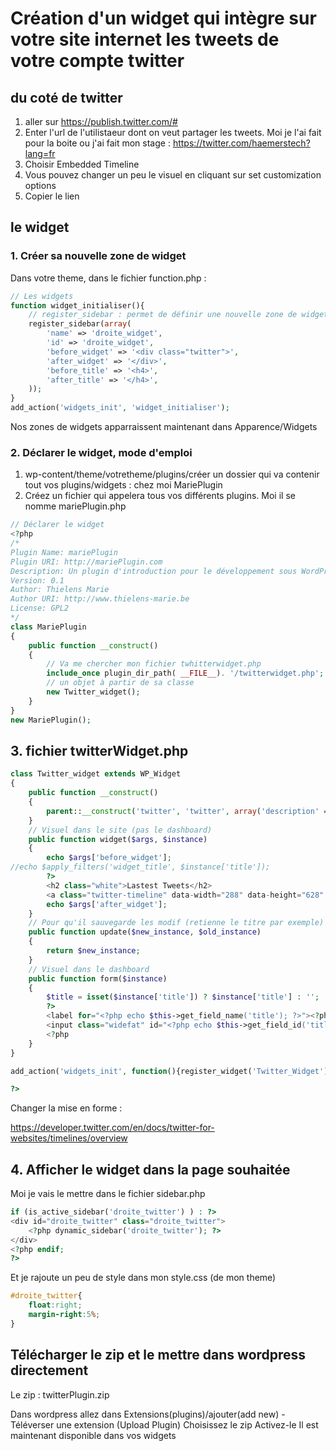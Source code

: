 # Création d'un widget qui intègre sur votre site internet les tweets de votre compte twitter

## du coté de twitter

1.	aller sur https://publish.twitter.com/#
2.	Enter l'url de l'utilistaeur dont on veut partager les tweets. Moi je l'ai fait pour la boite ou j'ai fait mon stage :  https://twitter.com/haemerstech?lang=fr
3.	Choisir Embedded Timeline
4.	Vous pouvez changer un peu le visuel en cliquant sur set customization options
5.	Copier le lien

## le widget

### 1. Créer sa nouvelle zone de widget

Dans votre theme, dans le fichier function.php :

```php
// Les widgets
function widget_initialiser(){
    // register_sidebar : permet de définir une nouvelle zone de widgets
    register_sidebar(array(
        'name' => 'droite_widget',
        'id' => 'droite_widget',
        'before_widget' => '<div class="twitter">',
        'after_widget' => '</div>',
        'before_title' => '<h4>', 
        'after_title' => '</h4>',
    ));
}
add_action('widgets_init', 'widget_initialiser');
```
Nos zones de widgets apparraissent maintenant dans Apparence/Widgets

### 2. Déclarer le widget, mode d'emploi

1. wp-content/theme/votretheme/plugins/créer un dossier qui va contenir tout vos plugins/widgets : chez moi MariePlugin
2. Créez un fichier qui appelera tous vos différents plugins. Moi il se nomme mariePlugin.php

```php
// Déclarer le widget
<?php
/*
Plugin Name: mariePlugin
Plugin URI: http://mariePlugin.com
Description: Un plugin d'introduction pour le développement sous WordPress
Version: 0.1
Author: Thielens Marie
Author URI: http://www.thielens-marie.be
License: GPL2
*/
class MariePlugin
{
    public function __construct()
    {
        // Va me chercher mon fichier twhitterwidget.php
        include_once plugin_dir_path( __FILE__). '/twitterwidget.php';
        // un objet à partir de sa classe 
        new Twitter_widget(); 
    }
}
new MariePlugin();
```

## 3. fichier twitterWidget.php

```php
class Twitter_widget extends WP_Widget
{
    public function __construct()
    {
        parent::__construct('twitter', 'twitter', array('description' => 'Un widget qui affiche vos derniers tweets'));
    }
    // Visuel dans le site (pas le dashboard)
    public function widget($args, $instance)
    {
        echo $args['before_widget'];
//echo $apply_filters('widget_title', $instance['title']);
        ?>
        <h2 class="white">Lastest Tweets</h2>
        <a class="twitter-timeline" data-width="288" data-height="628" data-theme="light" data-link-color="#E95F28" href="https://twitter.com/HaemersTech?ref_src=twsrc%5Etfw">Tweets by HaemersTech</a> <script async src="https://platform.twitter.com/widgets.js" charset="utf-8"></script>        <?php
        echo $args['after_widget'];
    }
    // Pour qu'il sauvegarde les modif (retienne le titre par exemple)
    public function update($new_instance, $old_instance)
    {
        return $new_instance;
    }
    // Visuel dans le dashboard
    public function form($instance)
    {
        $title = isset($instance['title']) ? $instance['title'] : '';
        ?>
        <label for="<?php echo $this->get_field_name('title'); ?>"><?php _e('Titre:'); ?></label>
        <input class="widefat" id="<?php echo $this->get_field_id('title'); ?>" name="<?php echo $this->get_field_name('title'); ?>" type="text" value="<?php echo $title ?>">
        <?php
    }  
}

add_action('widgets_init', function(){register_widget('Twitter_Widget');});

?>

```

Changer la mise en forme :

https://developer.twitter.com/en/docs/twitter-for-websites/timelines/overview

## 4. Afficher le widget dans la page souhaitée

Moi je vais le mettre dans le fichier sidebar.php

```PHP
if (is_active_sidebar('droite_twitter') ) : ?>
<div id="droite_twitter" class="droite_twitter">
    <?php dynamic_sidebar('droite_twitter'); ?>
</div>
<?php endif;
?>
```

Et je rajoute un peu de style dans mon style.css (de mon theme)

```css
#droite_twitter{
    float:right;
    margin-right:5%;
}
```

## Télécharger le zip et le mettre dans wordpress directement

Le zip : twitterPlugin.zip

Dans wordpress allez dans Extensions(plugins)/ajouter(add new) - Téléverser une extension (Upload Plugin)
Choisissez le zip
Activez-le
Il est maintenant disponible dans vos widgets